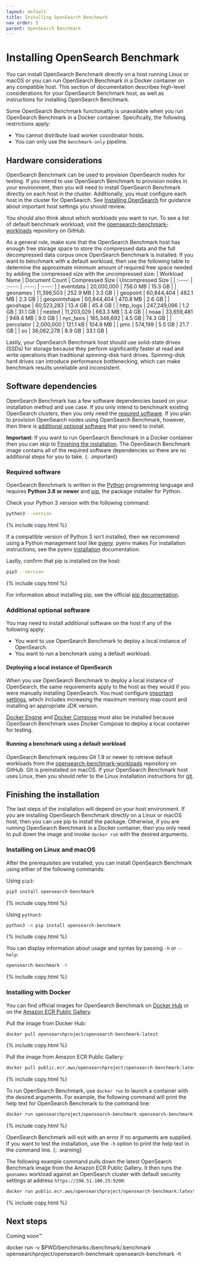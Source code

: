 ```yaml
---
layout: default
title: Installing OpenSearch Benchmark
nav_order: 5
parent: OpenSearch Benchmark
---
```


# Installing OpenSearch Benchmark

You can install OpenSearch Benchmark directly on a host running Linux or macOS or you can run OpenSearch Benchmark in a Docker container on any compatible host. This section of documentation describes high-level considerations for your OpenSearch Benchmark host, as well as instructions for installing OpenSearch Benchmark.

Some OpenSearch Benchmark functionality is unavailable when you run OpenSearch Benchmark in a Docker container. Specifically, the following restrictions apply:
- You cannot distribute load worker coordinator hosts.
- You can only use the `benchmark-only` pipeline.

## Hardware considerations

OpenSearch Benchmark can be used to provision OpenSearch nodes for testing. If you intend to use OpenSearch Benchmark to provision nodes in your environment, then you will need to install OpenSearch Benchmark directly on each host in the cluster. Additionally, you must configure each host in the cluster for OpenSearch. See [Installing OpenSearch]({{site.url}}{{site.baseurl}}/install-and-configure/install-opensearch/index/) for guidance about important host settings you should review.

You should also think about which workloads you want to run. To see a list of default benchmark workload, visit the [opensearch-benchmark-workloads](https://github.com/opensearch-project/opensearch-benchmark-workloads) repository on GitHub.

As a general rule, make sure that the OpenSearch Benchmark host has enough free storage space to store the compressed data and the full decompressed data corpus once OpenSearch Benchmark is installed. If you want to benchmark with a default workload, then use the following table to determine the approximate minimum amount of required free space needed by adding the compressed size with the uncompressed size:
| Workload Name | Document Count | Compressed Size | Uncompressed Size |
| :----: | :----: | :----: | :----: |
| eventdata | 20,000,000 | 756.0 MB | 15.3 GB |
| geonames | 11,396,503 | 252.9 MB | 3.3 GB |
| geopoint | 60,844,404 | 482.1 MB | 2.3 GB |
| geopointshape | 60,844,404 | 470.8 MB | 2.6 GB |
| geoshape | 60,523,283 | 13.4 GB | 45.4 GB |
| http_logs | 247,249,096 | 1.2 GB | 31.1 GB |
| nested | 11,203,029 | 663.3 MB | 3.4 GB |
| noaa | 33,659,481 | 949.4 MB | 9.0 GB |
| nyc_taxis | 165,346,692 | 4.5 GB | 74.3 GB |
| percolator | 2,000,000 | 121.1 kB | 104.9 MB |
| pmc | 574,199 | 5.5 GB | 21.7 GB |
| so | 36,062,278 | 8.9 GB | 33.1 GB |

Lastly, your OpenSearch Benchmark host should use solid-state drives (SSDs) for storage because they perform significantly faster at read and write operations than traditional spinning-disk hard drives. Spinning-disk hard drives can introduce performance bottlenecking, which can make benchmark results unreliable and inconsistent.

## Software dependencies

OpenSearch Benchmark has a few software dependencies based on your installation method and use case. If you only intend to benchmark existing OpenSearch clusters, then you only need the [required software](#required-software). If you plan to provision OpenSearch nodes using OpenSearch Benchmark, however, then there is [additional optional software](#additional-optional-software) that you need to install.

**Important**: If you want to run OpenSearch Benchmark in a Docker container then you can skip to [Finishing the installation](#finishing-the-installation). The OpenSearch Benchmark image contains all of the required software dependencies so there are no additional steps for you to take.
{: .important}

### Required software

OpenSearch Benchmark is written in the [Python](https://www.python.org/) programming language and requires **Python 3.8 or newer** and [pip](https://pypi.org/project/pip/), the package installer for Python.

Check your Python 3 version with the following command:
```bash
python3 --version
```
{% include copy.html %}

If a compatible version of Python 3 isn't installed, then we recommend using a Python management tool like [pyenv](https://github.com/pyenv/pyenv). pyenv makes For installation instructions, see the pyenv [Installation](https://github.com/pyenv/pyenv#installation) documentation.

Lastly, confirm that pip is installed on the host:
```bash
pip3 --version
```
{% include copy.html %}

For information about installing pip, see the official [pip documentation](https://pip.pypa.io/en/stable/).

### Additional optional software

You may need to install additional software on the host if any of the following apply:
- You want to use OpenSearch Benchmark to deploy a local instance of OpenSearch.
- You want to run a benchmark using a default workload.

#### Deploying a local instance of OpenSearch

When you use OpenSearch Benchmark to deploy a local instance of OpenSearch, the same requirements apply to the host as they would if you were manually installing OpenSearch. You must configure [important settings]({{site.url}}{{site.baseurl}}/install-and-configure/install-opensearch/index/#important-settings), which includes increasing the maximum memory map count and installing an appropriate JDK version.

[Docker Engine](https://docs.docker.com/engine/) and [Docker Compose](https://docs.docker.com/compose/) must also be installed because OpenSearch Benchmark uses Docker Compose to deploy a local container for testing.

#### Running a benchmark using a default workload

OpenSearch Benchmark requires Git 1.9 or newer to retrieve default workloads from the [opensearch-benchmark-workloads](https://github.com/opensearch-project/opensearch-benchmark-workloads) repository on GitHub. Git is preinstalled on macOS. If your OpenSearch Benchmark host uses Linux, then you should refer to the Linux installation instructions for [git](https://git-scm.com/download/linux).

## Finishing the installation

The last steps of the installation will depend on your host environment. If you are installing OpenSearch Benchmark directly on a Linux or macOS host, then you can use pip to install the package. Otherwise, if you are running OpenSearch Benchmark in a Docker container, then you only need to pull down the image and invoke `docker run` with the desired arguments.

### Installing on Linux and macOS

After the prerequisites are installed, you can install OpenSearch Benchmark using either of the following commands:

Using `pip3`:
```bash
pip3 install opensearch-benchmark
```
{% include copy.html %}

Using `python3`:
```bash
python3 -m pip install opensearch-benchmark
```
{% include copy.html %}

You can display information about usage and syntax by passing `-h` or `--help`:
```bash
opensearch-benchmark -h
```
{% include copy.html %}

### Installing with Docker

You can find official images for OpenSearch Benchmark on [Docker Hub](https://hub.docker.com/r/opensearchproject/opensearch-benchmark) or on the [Amazon ECR Public Gallery](https://gallery.ecr.aws/opensearchproject/opensearch-benchmark).

Pull the image from Docker Hub:
```bash
docker pull opensearchproject/opensearch-benchmark:latest
```
{% include copy.html %}

Pull the image from Amazon ECR Public Gallery:
```bash
docker pull public.ecr.aws/opensearchproject/opensearch-benchmark:latest
```
{% include copy.html %}

To run OpenSearch Benchmark, use `docker run` to launch a container with the desired arguments. For example, the following command will print the help text for OpenSearch Benchmark to the command line:
```bash
docker run opensearchproject/opensearch-benchmark opensearch-benchmark -h
```
{% include copy.html %}

OpenSearch Benchmark will exit with an error if no arguments are supplied. If you want to test the installation, use the `-h` option to print the help text in the command line.
{: .warning}

The following example command pulls down the latest OpenSearch Benchmark image from the Amazon ECR Public Gallery. It then runs the `geonames` workload against an OpenSearch cluster with default security settings at address `https://198.51.100.25:9200`:
```bash
docker run public.ecr.aws/opensearchproject/opensearch-benchmark:latest opensearch-benchmark execute_test --target-hosts https://198.51.100.25:9200 --pipeline benchmark-only --workload geonames --client-options basic_auth_user:admin,basic_auth_password:admin,verify_certs:false
```
{% include copy.html %}

## Next steps

Coming soon™


docker run -v $PWD/benchmarks:/benchmark/.benchmark opensearchproject/opensearch-benchmark opensearch-benchmark -h